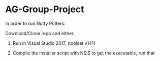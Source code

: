 # AG-Group-Project

In order to run Nutty Putters:

Download/Clone repo and either:

1) Run in Visual Studio 2017, (toolset v141)

2) Compile the installer script with NSIS to get the executable, run that
